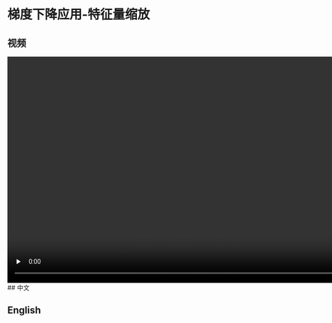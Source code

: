 # 梯度下降应用-特征量缩放
## 视频
<video height=510 width=900 controls="controls" preload="none">
      <source src="amWiki/videos/001/02-Week2/1 Linear Regression with Multiple Variables/3-Gradient Descent in Practice I - Feature Scaling.mp4" type="video/mp4">
</video>
## 中文

## English
